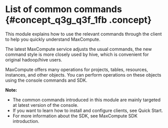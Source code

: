 # List of common commands {#concept_q3g_q3f_1fb .concept}

This module explains how to use the relevant commands through the client to help you quickly understand MaxCompute.

The latest MaxCompute service adjusts the usual commands, the new command style is more closely used by hive, which is convenient for original hadoop/hive users.

MaxCompute offers many operations for projects, tables, resources, instances, and other objects. You can perform operations on these objects using the console commands and SDK.

**Note:** 

-   The common commands introduced in this module are mainly targeted at latest version of the console.
-   If you want to learn how to install and configure clients, see Quick Start.
-   For more information about the SDK, see MaxCompute SDK introduction.

